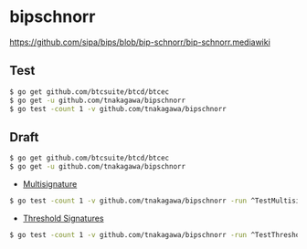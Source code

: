 # bipschnorr

https://github.com/sipa/bips/blob/bip-schnorr/bip-schnorr.mediawiki

## Test

```bash
$ go get github.com/btcsuite/btcd/btcec
$ go get -u github.com/tnakagawa/bipschnorr
$ go test -count 1 -v github.com/tnakagawa/bipschnorr
```

## Draft

```bash
$ go get github.com/btcsuite/btcd/btcec
$ go get -u github.com/tnakagawa/bipschnorr
```

- [Multisignature](https://gist.github.com/tnakagawa/0c3bc74a9a44bd26af9b9248dfbe598b)

```bash
$ go test -count 1 -v github.com/tnakagawa/bipschnorr -run ^TestMultisignature$
```

- [Threshold Signatures](https://gist.github.com/tnakagawa/e6cec9a89f698997dc58a09db541e1eb)

```bash
$ go test -count 1 -v github.com/tnakagawa/bipschnorr -run ^TestThreshold$
```
